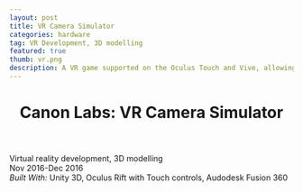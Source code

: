 ```yaml
---
layout: post
title: VR Camera Simulator
categories: hardware
tag: VR Development, 3D modelling
featured: true
thumb: vr.png
description: A VR game supported on the Oculus Touch and Vive, allowing users to interact and use virtual Canon cameras and lenses.
---
```


<div class="description">
    <header class="post-header">
    <h1 class="post-title" itemprop="name headline">Canon Labs: VR Camera Simulator</h1>
  </header>
    <div class="details">
        Virtual reality development, 3D modelling 
        <br>
        Nov 2016-Dec 2016
        <br>
        <i>Built With:</i> Unity 3D, Oculus Rift with Touch controls, Audodesk Fusion 360 
        <br>
    </div>

<br>




</div>
<div class="images">
</div>
